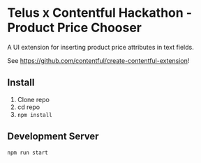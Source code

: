 # Telus x Contentful Hackathon - Product Price Chooser

A UI extension for inserting product price attributes in text fields.

See https://github.com/contentful/create-contentful-extension!

## Install

1. Clone repo
2. cd repo
3. `npm install`


## Development Server

`npm run start`
